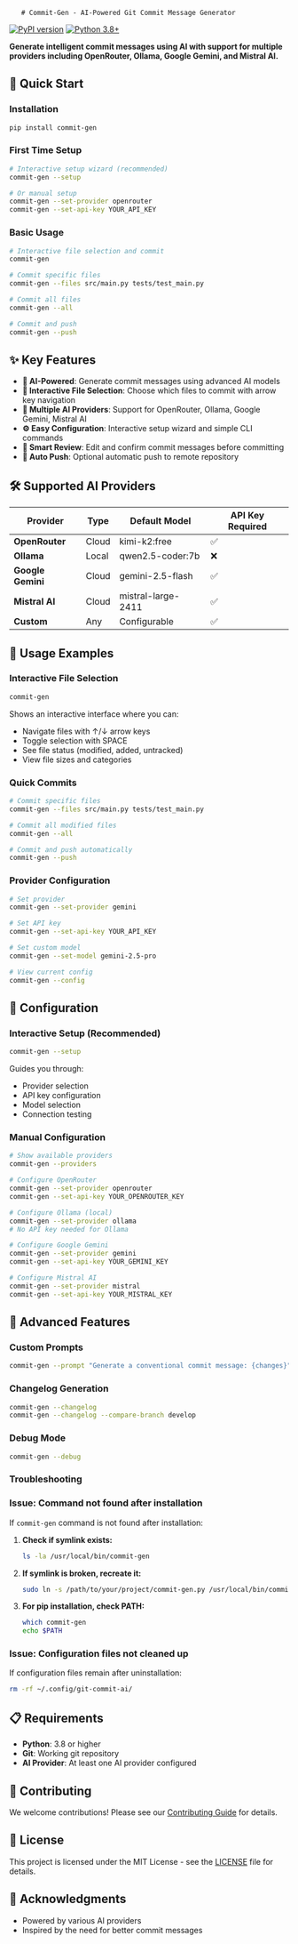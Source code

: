        # Commit-Gen - AI-Powered Git Commit Message Generator

[![PyPI version](https://badge.fury.io/py/commit-gen.svg)](https://badge.fury.io/py/commit-gen)
[![Python 3.8+](https://img.shields.io/badge/python-3.8+-blue.svg)](https://www.python.org/downloads/)

**Generate intelligent commit messages using AI with support for multiple providers including OpenRouter, Ollama, Google Gemini, and Mistral AI.**

## 🚀 Quick Start

### Installation

```bash
pip install commit-gen
```

### First Time Setup

```bash
# Interactive setup wizard (recommended)
commit-gen --setup

# Or manual setup
commit-gen --set-provider openrouter
commit-gen --set-api-key YOUR_API_KEY
```

### Basic Usage

```bash
# Interactive file selection and commit
commit-gen

# Commit specific files
commit-gen --files src/main.py tests/test_main.py

# Commit all files
commit-gen --all

# Commit and push
commit-gen --push
```

## ✨ Key Features

- **🤖 AI-Powered**: Generate commit messages using advanced AI models
- **📁 Interactive File Selection**: Choose which files to commit with arrow key navigation
- **🔧 Multiple AI Providers**: Support for OpenRouter, Ollama, Google Gemini, Mistral AI
- **⚙️ Easy Configuration**: Interactive setup wizard and simple CLI commands
- **📝 Smart Review**: Edit and confirm commit messages before committing
- **🚀 Auto Push**: Optional automatic push to remote repository

## 🛠️ Supported AI Providers

| Provider | Type | Default Model | API Key Required |
|----------|------|---------------|------------------|
| **OpenRouter** | Cloud | kimi-k2:free | ✅ |
| **Ollama** | Local | qwen2.5-coder:7b | ❌ |
| **Google Gemini** | Cloud | gemini-2.5-flash | ✅ |
| **Mistral AI** | Cloud | mistral-large-2411 | ✅ |
| **Custom** | Any | Configurable | ✅ |

## 📖 Usage Examples

### Interactive File Selection

```bash
commit-gen
```

Shows an interactive interface where you can:
- Navigate files with ↑/↓ arrow keys
- Toggle selection with SPACE
- See file status (modified, added, untracked)
- View file sizes and categories

### Quick Commits

```bash
# Commit specific files
commit-gen --files src/main.py tests/test_main.py

# Commit all modified files
commit-gen --all

# Commit and push automatically
commit-gen --push
```

### Provider Configuration

```bash
# Set provider
commit-gen --set-provider gemini

# Set API key
commit-gen --set-api-key YOUR_API_KEY

# Set custom model
commit-gen --set-model gemini-2.5-pro

# View current config
commit-gen --config
```

## 🔧 Configuration

### Interactive Setup (Recommended)

```bash
commit-gen --setup
```

Guides you through:
- Provider selection
- API key configuration
- Model selection
- Connection testing

### Manual Configuration

```bash
# Show available providers
commit-gen --providers

# Configure OpenRouter
commit-gen --set-provider openrouter
commit-gen --set-api-key YOUR_OPENROUTER_KEY

# Configure Ollama (local)
commit-gen --set-provider ollama
# No API key needed for Ollama

# Configure Google Gemini
commit-gen --set-provider gemini
commit-gen --set-api-key YOUR_GEMINI_KEY

# Configure Mistral AI
commit-gen --set-provider mistral
commit-gen --set-api-key YOUR_MISTRAL_KEY
```

## 🎯 Advanced Features

### Custom Prompts

```bash
commit-gen --prompt "Generate a conventional commit message: {changes}"
```

### Changelog Generation

```bash
commit-gen --changelog
commit-gen --changelog --compare-branch develop
```

### Debug Mode

```bash
commit-gen --debug
```

### Troubleshooting

### Issue: Command not found after installation

If `commit-gen` command is not found after installation:

1. **Check if symlink exists:**
   ```bash
   ls -la /usr/local/bin/commit-gen
   ```

2. **If symlink is broken, recreate it:**
   ```bash
   sudo ln -s /path/to/your/project/commit-gen.py /usr/local/bin/commit-gen
   ```

3. **For pip installation, check PATH:**
   ```bash
   which commit-gen
   echo $PATH
   ```

### Issue: Configuration files not cleaned up

If configuration files remain after uninstallation:

```bash
rm -rf ~/.config/git-commit-ai/
```

## 📋 Requirements

- **Python**: 3.8 or higher
- **Git**: Working git repository
- **AI Provider**: At least one AI provider configured

## 🤝 Contributing

We welcome contributions! Please see our [Contributing Guide](https://gitlab.mobio.vn/mobio/tools/gen-commit-message) for details.

## 📄 License

This project is licensed under the MIT License - see the [LICENSE](https://gitlab.mobio.vn/mobio/tools/gen-commit-message/-/blob/main/LICENSE) file for details.

## 🙏 Acknowledgments
- Powered by various AI providers
- Inspired by the need for better commit messages
